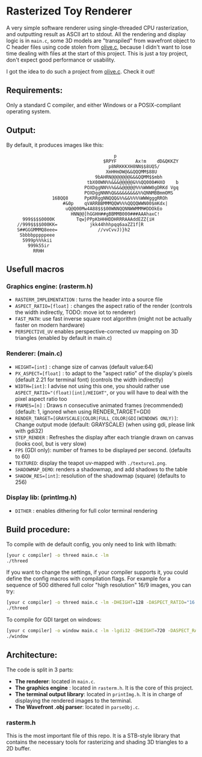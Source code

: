 # Rasterized Toy Renderer

A very simple software renderer using single-threaded CPU rasterization, and outputting result as ASCII art to stdout. All the rendering and display logic is in `main.c`, some 3D models are "transpiled" from wavefront object to C header files using code stolen from [olive.c](https://github.com/tsoding/olive.c/tree/master/tools), because I didn't want to lose time dealing with files at the start of this project.
This is just a toy project, don't expect good performance or usability.

I got the idea to do such a project from [olive.c](https://github.com/tsoding/olive.c). Check it out!

## Requirements:

Only a standard C compiler, and either Windows or a POSIX-compliant operating system.

## Output:

By default, it produces images like this:

```
                                        p
                                    $RPYF       Ax!m    dD&QKKZY
                                      p8NRKKKXH8NN$$8UQ5/
                                     XmHHmDW@&&QQQMM$88U
                                 9bAHRN@@@@@@@&&&QQMM$$mbh
                              tbX00WN%%&&&@@@@@&%%QQ000#HXO    b
                             POXDggNN%%%&&&@@@@@%%%WWW0gDRKd Vgq
                             POXDggNNN%Q&&&&&&&&&%%QNNMBBmmOMS
                 16BQQ8      PpKRRggNNQQQ&%%&&%%%%WWWgggRROh
                     #&0p    qVARRBBMMMQQW%%%QQQQWWN00$mKdx|
                      uQ@Q00Mw4A88$$$00WNNQQNNWWMMM#DDOkEo
                        HNN@@]hGGHH##gBBMMB000###AAAhaxC!
      999$$$$0000K        Tqw}PPpKbHHHDDHRRRAAAddEZZ{iH
    //999$$$$000KK=            jkk44hhhpqq6aaZZ1f[R
    S##GGGMMMQ8eee=               //vvCvvJ)}h2
     Sbbbbpppppeee
      5999p%%%kii
        999k55ir
          RRHH

```

## Usefull macros

### Graphics engine: (rasterm.h)

- `RASTERM_IMPLEMENTATION` : turns the header into a source file
- `ASPECT_RATIO=[float]` : changes the aspect ratio of the render (controls the width indirectly, TODO: move iot to renderer)
- `FAST_MATH`: use fast inverse square root algorithm (might not be actually faster on modern hardware)
- `PERSPECTIVE_UV` enables perspective-corrected uv mapping on 3D triangles (enabled by default in main.c)

### Renderer: (main.c)

- `HEIGHT=[int]` : change size of canvas (default value:64)
- `PX_ASPECT=[float]` : to adapt to the "aspect ratio" of the display's pixels (default 2.21 for terminal font) (controls the width indirectly)
- `WIDTH=[int]`: I advise not using this one, you should rather use `ASPECT_RATIO="(float)[int]/HEIGHT"`, or you will have to deal with the pixel aspect ratio too
- `FRAMES=[n]` : Draws n consecutive animated frames (recommended) (default: 1, ignored when using RENDER_TARGET=GDI)
- `RENDER_TARGET=[GRAYSCALE|COLOR|FULL_COLOR|GDI(WINDOWS ONLY)]`: Change output mode (default: GRAYSCALE) (when using gdi, please link with gdi32)
- `STEP_RENDER` : Refreshes the display after each triangle drawn on canvas (looks cool, but is very slow)
- `FPS` (GDI only): number of frames to be displayed per second. (defaults to 60)
- `TEXTURED`: display the teapot uv-mapped with `./texture1.png`.
- `SHADOWMAP_DEMO`: renders a shadowmap, and add shadows to the table 
- `SHADOW_RES=[int]`: resolution of the shadowmap (square) (defaults to 256)

### Display lib: (printImg.h)

- `DITHER` : enables dithering for full color terminal rendering

## Build procedure:

To compile with de default config, you only need to link with libmath:

```sh
[your c compiler] -o threed main.c -lm
./threed
```

If you want to change the settings, if your compiler supports it, you could define the config macros with compilation flags.
For example for a sequence of 500 dithered full color "high resolution" 16/9 images, you can try:

```sh
[your c compiler] -o threed main.c -lm -DHEIGHT=128 -DASPECT_RATIO="16./9." -DFRAMES=500 -DRENDER_TARGET=FULL_COLOR -DDITHER
./threed
```

To compile for GDI target on windows:

```sh
[your c compiler] -o window main.c -lm -lgdi32 -DHEIGHT=720 -DASPECT_RATIO="16./9." -DRENDER_TARGET=GDI -O3
./window
```

## Architecture:

The code is split in 3 parts:

- **The renderer**: located in `main.c`.
- **The graphics engine** : located in `rasterm.h`. It is the core of this project.
- **The terminal output library**: located in `printImg.h`. It is in charge of displaying the rendered images to the terminal.
- **The Wavefront .obj parser**: located in `parseObj.c`.

### rasterm.h

This is the most important file of this repo.
It is a STB-style library that contains the necessary tools for rasterizing and shading 3D triangles to a 2D buffer.
